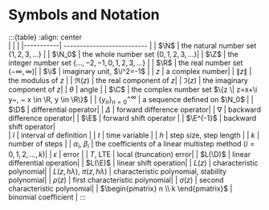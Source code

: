 # Symbols and Notation

:::{table} 
:align: center  
|     |   |
|-----------| -------------------------- |
| $\N$      | the natural number set $\{1, 2, 3, \ldots\}$ |
| $\N_0$    | the whole number set $\{0, 1, 2, 3, \ldots\}$|
| $\Z$      | the integer number set $\{\ldots, -2, -1, 0, 1, 2, 3, \ldots\}$ |
| $\R$      | the real number set $(-\infty, \infty)$|
| $\i$      | imaginary unit, $\i^2=-1$ |
| $z$      | a complex number|
| $\|z\|$   | the modulus of $z$ |
| $\Re(z)$  | the real component of $z$|
| $\Im(z)$  | the imaginary component of $z$|
| $\theta$  | angle |
| $\C$      | the complex number set $\{z \| z=x+\i y~, ~ x \in \R, y \in \R\}$ |
| $\{y_n\}_{n=0}^{+\infty}$ | a sequence defined on $\N_0$ |
| $\D$      | differential operator|
| $\Delta$  | forward difference operator|
| $\nabla$  | backward difference operator|
| $\E$      | forward shift operator |
| $\E^{-1}$ | backward shift operator|   
| $I$       | interval of definition |
| $t$       | time variable |
| $h$       | step size, step length |
| $k$       | number of steps |
| $\alpha_i$, $\beta_i$ | the coefficients of a linear multistep method ($i=0, 1, 2, \ldots, k$)|
| $\epsilon$ | error           |
| $T$, LTE    | local (truncation) error| 
| $L(\D)$   | linear differential operation|
| $L(\E)$   | linear shift operation|
| $L(z)$    | characteristic polynomial|
| $L(z, h\lambda)$, $\pi(z, h\lambda)$    | characteristic polynomial, stability polynomial|
| $\rho(z)$    | first characteristic polynomial|
| $\sigma(z)$    | second characteristic polynomial|
| $\begin{pmatrix} n \\ k \end{pmatrix}$       | binomial coefficient |
:::